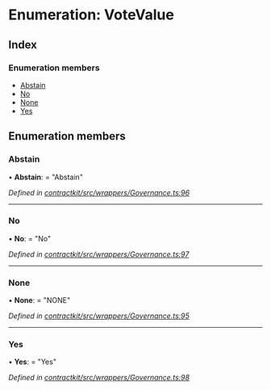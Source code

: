 # Enumeration: VoteValue

## Index

### Enumeration members

* [Abstain](_wrappers_governance_.votevalue.md#abstain)
* [No](_wrappers_governance_.votevalue.md#no)
* [None](_wrappers_governance_.votevalue.md#none)
* [Yes](_wrappers_governance_.votevalue.md#yes)

## Enumeration members

###  Abstain

• **Abstain**: = "Abstain"

*Defined in [contractkit/src/wrappers/Governance.ts:96](https://github.com/celo-org/celo-monorepo/blob/master/packages/contractkit/src/wrappers/Governance.ts#L96)*

___

###  No

• **No**: = "No"

*Defined in [contractkit/src/wrappers/Governance.ts:97](https://github.com/celo-org/celo-monorepo/blob/master/packages/contractkit/src/wrappers/Governance.ts#L97)*

___

###  None

• **None**: = "NONE"

*Defined in [contractkit/src/wrappers/Governance.ts:95](https://github.com/celo-org/celo-monorepo/blob/master/packages/contractkit/src/wrappers/Governance.ts#L95)*

___

###  Yes

• **Yes**: = "Yes"

*Defined in [contractkit/src/wrappers/Governance.ts:98](https://github.com/celo-org/celo-monorepo/blob/master/packages/contractkit/src/wrappers/Governance.ts#L98)*
